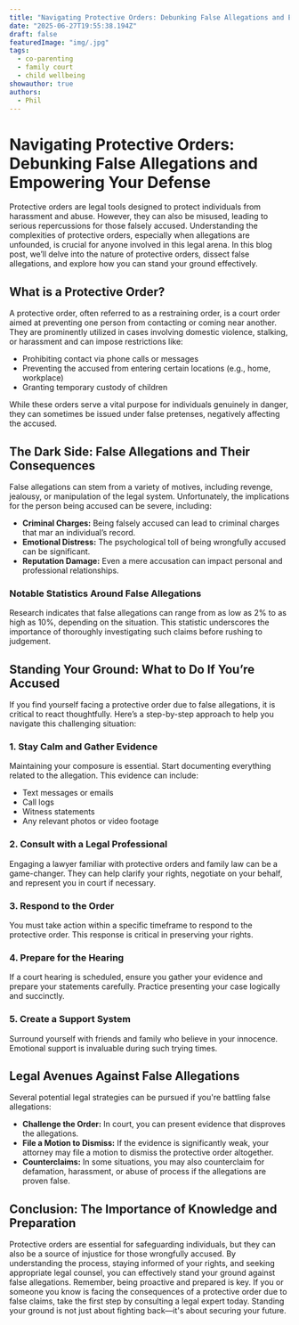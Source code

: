 ```yaml
---
title: "Navigating Protective Orders: Debunking False Allegations and Empowering Your Defense"
date: "2025-06-27T19:55:38.194Z"
draft: false
featuredImage: "img/.jpg"
tags:
  - co-parenting
  - family court
  - child wellbeing
showauthor: true
authors:
  - Phil
---
```


# Navigating Protective Orders: Debunking False Allegations and Empowering Your Defense

Protective orders are legal tools designed to protect individuals from harassment and abuse. However, they can also be misused, leading to serious repercussions for those falsely accused. Understanding the complexities of protective orders, especially when allegations are unfounded, is crucial for anyone involved in this legal arena. In this blog post, we’ll delve into the nature of protective orders, dissect false allegations, and explore how you can stand your ground effectively.

## What is a Protective Order?

A protective order, often referred to as a restraining order, is a court order aimed at preventing one person from contacting or coming near another. They are prominently utilized in cases involving domestic violence, stalking, or harassment and can impose restrictions like:

- Prohibiting contact via phone calls or messages
- Preventing the accused from entering certain locations (e.g., home, workplace)
- Granting temporary custody of children

While these orders serve a vital purpose for individuals genuinely in danger, they can sometimes be issued under false pretenses, negatively affecting the accused.

## The Dark Side: False Allegations and Their Consequences

False allegations can stem from a variety of motives, including revenge, jealousy, or manipulation of the legal system. Unfortunately, the implications for the person being accused can be severe, including:

- **Criminal Charges:** Being falsely accused can lead to criminal charges that mar an individual’s record.
- **Emotional Distress:** The psychological toll of being wrongfully accused can be significant.
- **Reputation Damage:** Even a mere accusation can impact personal and professional relationships.

### Notable Statistics Around False Allegations

Research indicates that false allegations can range from as low as 2% to as high as 10%, depending on the situation. This statistic underscores the importance of thoroughly investigating such claims before rushing to judgement. 

## Standing Your Ground: What to Do If You’re Accused

If you find yourself facing a protective order due to false allegations, it is critical to react thoughtfully. Here’s a step-by-step approach to help you navigate this challenging situation:

### 1. **Stay Calm and Gather Evidence**  
Maintaining your composure is essential. Start documenting everything related to the allegation. This evidence can include:
   - Text messages or emails
   - Call logs
   - Witness statements 
   - Any relevant photos or video footage

### 2. **Consult with a Legal Professional**  
Engaging a lawyer familiar with protective orders and family law can be a game-changer. They can help clarify your rights, negotiate on your behalf, and represent you in court if necessary.

### 3. **Respond to the Order**  
You must take action within a specific timeframe to respond to the protective order. This response is critical in preserving your rights.

### 4. **Prepare for the Hearing**  
If a court hearing is scheduled, ensure you gather your evidence and prepare your statements carefully. Practice presenting your case logically and succinctly.

### 5. **Create a Support System**  
Surround yourself with friends and family who believe in your innocence. Emotional support is invaluable during such trying times.

## Legal Avenues Against False Allegations

Several potential legal strategies can be pursued if you're battling false allegations:

- **Challenge the Order:** In court, you can present evidence that disproves the allegations.  
- **File a Motion to Dismiss:** If the evidence is significantly weak, your attorney may file a motion to dismiss the protective order altogether.
- **Counterclaims:** In some situations, you may also counterclaim for defamation, harassment, or abuse of process if the allegations are proven false.

## Conclusion: The Importance of Knowledge and Preparation

Protective orders are essential for safeguarding individuals, but they can also be a source of injustice for those wrongfully accused. By understanding the process, staying informed of your rights, and seeking appropriate legal counsel, you can effectively stand your ground against false allegations. Remember, being proactive and prepared is key. If you or someone you know is facing the consequences of a protective order due to false claims, take the first step by consulting a legal expert today. Standing your ground is not just about fighting back—it's about securing your future.

